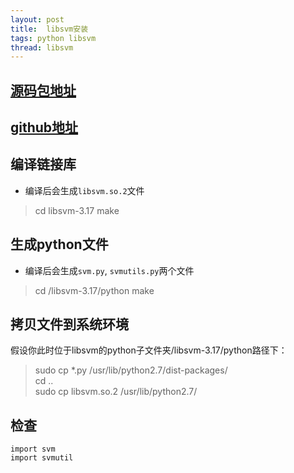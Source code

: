 ```yaml
---
layout: post
title:  libsvm安装
tags: python libsvm
thread: libsvm
---
```


## [源码包地址](http://www.csie.ntu.edu.tw/~cjlin/libsvm/)

## [github地址](https://github.com/cjlin1/libsvm)

## 编译链接库
* 编译后会生成`libsvm.so.2`文件

> cd libsvm-3.17
> make

## 生成python文件
* 编译后会生成`svm.py`, `svmutils.py`两个文件

> cd  /libsvm-3.17/python
> make  

## 拷贝文件到系统环境
假设你此时位于libsvm的python子文件夹/libsvm-3.17/python路径下：

> sudo cp *.py /usr/lib/python2.7/dist-packages/  
> cd ..  
> sudo cp libsvm.so.2 /usr/lib/python2.7/  

## 检查
```
import svm  
import svmutil  
```